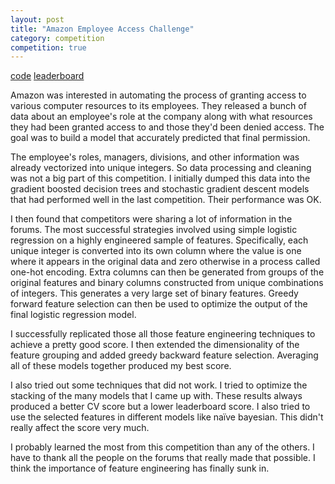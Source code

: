 ```yaml
---
layout: post
title: "Amazon Employee Access Challenge"
category: competition
competition: true
---
```


[code](https://github.com/mrphilroth/kaggle-amazonaccess) [leaderboard](http://www.kaggle.com/c/amazon-employee-access-challenge/leaderboard)

Amazon was interested in automating the process of granting access to
various computer resources to its employees. They released a bunch of
data about an employee's role at the company along with what resources
they had been granted access to and those they'd been denied
access. The goal was to build a model that accurately predicted that
final permission.

The employee's roles, managers, divisions, and other information was
already vectorized into unique integers. So data processing and
cleaning was not a big part of this competition. I initially dumped
this data into the gradient boosted decision trees and stochastic
gradient descent models that had performed well in the last
competition. Their performance was OK.

I then found that competitors were sharing a lot of information in the
forums. The most successful strategies involved using simple logistic
regression on a highly engineered sample of features. Specifically,
each unique integer is converted into its own column where the value
is one where it appears in the original data and zero otherwise in a
process called one-hot encoding. Extra columns can then be generated
from groups of the original features and binary columns constructed
from unique combinations of integers. This generates a very large set
of binary features. Greedy forward feature selection can then be used
to optimize the output of the final logistic regression model.

I successfully replicated those all those feature engineering
techniques to achieve a pretty good score. I then extended the
dimensionality of the feature grouping and added greedy backward
feature selection. Averaging all of these models together produced my
best score.

I also tried out some techniques that did not work. I tried to
optimize the stacking of the many models that I came up with. These
results always produced a better CV score but a lower leaderboard
score. I also tried to use the selected features in different models
like naïve bayesian. This didn't really affect the score very much.

I probably learned the most from this competition than any of the
others. I have to thank all the people on the forums that really made
that possible. I think the importance of feature engineering has
finally sunk in.
